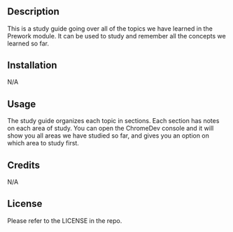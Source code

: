 # <Prework Study Guide Webpage>

## Description

This is a study guide going over all of the topics we have learned in the Prework module. It can be used to study and remember all the concepts we learned so far.

## Installation

N/A

## Usage

The study guide organizes each topic in sections. Each section has notes on each area of study. You can open the ChromeDev console and it will show you all areas we have studied so far, and gives you an option on which area to study first.

## Credits

N/A

## License

Please refer to the LICENSE in the repo.

